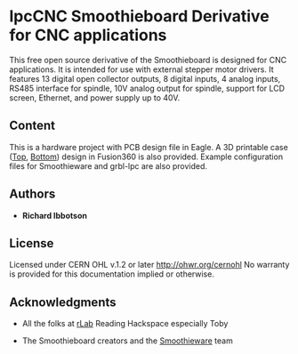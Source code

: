 
# lpcCNC Smoothieboard Derivative for CNC applications

This free open source derivative of the Smoothieboard is designed for CNC applications. It is intended for use with external stepper motor drivers. It features 13 digital open collector outputs, 8 digital inputs, 4 analog inputs, RS485 interface for spindle, 10V analog output for spindle, support for LCD screen, Ethernet, and power supply up to 40V.


## Content

This is a hardware project with PCB design file in Eagle. A 3D printable case ([Top]( http://a360.co/2vPnznS), [Bottom](http://a360.co/2j534xu)) design in Fusion360 is also provided. Example configuration files for Smoothieware and grbl-lpc are also provided.



## Authors

* **Richard Ibbotson**  



## License

Licensed under CERN OHL v.1.2 or later http://ohwr.org/cernohl No warranty is provided for this documentation implied or otherwise.

## Acknowledgments


* All the folks at [rLab](http://www.rlab.org.uk) Reading Hackspace especially Toby
+ The Smoothieboard creators and the [Smoothieware](http://smoothieware.org/) team


